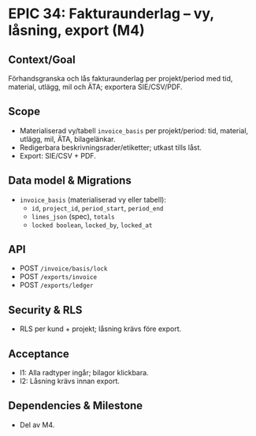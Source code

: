 # EPIC 34: Fakturaunderlag – vy, låsning, export (M4)

## Context/Goal
Förhandsgranska och lås fakturaunderlag per projekt/period med tid, material, utlägg, mil och ÄTA; exportera SIE/CSV/PDF.

## Scope
- Materialiserad vy/tabell `invoice_basis` per projekt/period: tid, material, utlägg, mil, ÄTA, bilagelänkar.
- Redigerbara beskrivningsrader/etiketter; utkast tills låst.
- Export: SIE/CSV + PDF.

## Data model & Migrations
- `invoice_basis` (materialiserad vy eller tabell):
  - `id`, `project_id`, `period_start`, `period_end`
  - `lines_json` (spec), `totals`
  - `locked boolean`, `locked_by`, `locked_at`

## API
- POST `/invoice/basis/lock`
- POST `/exports/invoice`
- POST `/exports/ledger`

## Security & RLS
- RLS per kund + projekt; låsning krävs före export.

## Acceptance
- I1: Alla radtyper ingår; bilagor klickbara.
- I2: Låsning krävs innan export.

## Dependencies & Milestone
- Del av M4.

